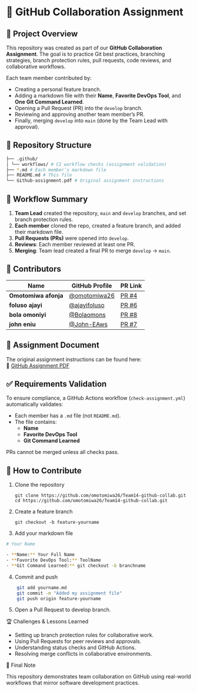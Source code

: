 # 📘 GitHub Collaboration Assignment

## 📌 Project Overview

This repository was created as part of our **GitHub Collaboration Assignment**. The goal is to practice Git best practices, branching strategies, branch protection rules, pull requests, code reviews, and collaborative workflows.  

Each team member contributed by:

- Creating a personal feature branch.
- Adding a markdown file with their **Name**, **Favorite DevOps Tool**, and **One Git Command Learned**.  
- Opening a Pull Request (PR) into the `develop` branch.  
- Reviewing and approving another team member’s PR.  
- Finally, merging `develop` into `main` (done by the Team Lead with approval).  

## 📂 Repository Structure

```bash
├── .github/
│ └── workflows/ # CI workflow checks (assignment validation)
├── *.md # Each member’s markdown file
├── README.md # This file
└── Github-assignment.pdf # Original assignment instructions
```

## 🔄 Workflow Summary

1. **Team Lead** created the repository, `main` and `develop` branches, and set branch protection rules.  
2. **Each member** cloned the repo, created a feature branch, and added their markdown file.  
3. **Pull Requests (PRs)** were opened into `develop`.  
4. **Reviews**: Each member reviewed at least one PR.  
5. **Merging**: Team lead created a final PR to merge `develop` → `main`.  

## 👥 Contributors  

| Name                 | GitHub Profile                                 | PR Link |
|----------------------|------------------------------------------------|---------|
| **Omotomiwa afonja** | [@omotomiwa26](https://github.com/omotomiwa26) | [PR #4](https://github.com/omotomiwa26/Team14-github-collab/pull/4) |
| **foluso ajayi**     | [@ajayifoluso](https://github.com/ajayifoluso) | [PR #6](https://github.com/omotomiwa26/Team14-github-collab/pull/6) |
| **bola omoniyi**     | [@Bolaomons](https://github.com/Bolaomons) | [PR #8](https://github.com/omotomiwa26/Team14-github-collab/pull/8) |
| **john eniu**        | [@John-EAws](https://github.com/John-EAws) | [PR #7](https://github.com/omotomiwa26/Team14-github-collab/pull/7) |

## 📑 Assignment Document

The original assignment instructions can be found here:  
📄 [GitHub Assignment PDF](https://drive.google.com/file/d/1FEJT9lU0x-jbg5mxpAUNZXvHZOu7HeqE/view?usp=drive_link)  

## ✅ Requirements Validation

To ensure compliance, a GitHub Actions workflow (`check-assignment.yml`) automatically validates:

- Each member has a `.md` file (not `README.md`).
- The file contains:  
  - **Name**  
  - **Favorite DevOps Tool**  
  - **Git Command Learned**  

PRs cannot be merged unless all checks pass.  

## 🚀 How to Contribute

1. Clone the repository

   `git clone https://github.com/omotomiwa26/Team14-github-collab.git`
   `cd https://github.com/omotomiwa26/Team14-github-collab.git`

2. Create a feature branch

    `git checkout -b feature-yourname`

3. Add your markdown file

```bash
# Your Name

- **Name:** Your Full Name
- **Favorite DevOps Tool:** ToolName
- **Git Command Learned:** git checkout -b branchname
```

4. Commit and push

```bash
    git add yourname.md
    git commit -m "Added my assignment file"
    git push origin feature-yourname
```

5. Open a Pull Request to develop branch.

🏆 Challenges & Lessons Learned

- Setting up branch protection rules for collaborative work.
- Using Pull Requests for peer reviews and approvals.
- Understanding status checks and GitHub Actions.
- Resolving merge conflicts in collaborative environments.

📌 Final Note

This repository demonstrates team collaboration on GitHub using real-world workflows that mirror software development practices.
